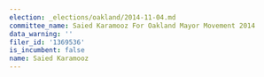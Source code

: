 ```yaml
---
election: _elections/oakland/2014-11-04.md
committee_name: Saied Karamooz For Oakland Mayor Movement 2014
data_warning: ''
filer_id: '1369536'
is_incumbent: false
name: Saied Karamooz
---
```

